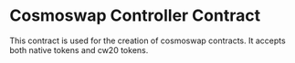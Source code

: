 # Cosmoswap Controller Contract

This contract is used for the creation of cosmoswap contracts. It accepts both native tokens and cw20 tokens.
